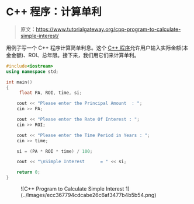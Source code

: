 # C++ 程序：计算单利

> 原文：<https://www.tutorialgateway.org/cpp-program-to-calculate-simple-interest/>

用例子写一个 C++ 程序计算简单利息。这个 [C++ 程序](https://www.tutorialgateway.org/cpp-programs/)允许用户输入实际金额(本金金额)、ROI、总年限。接下来，我们用它们来计算单利。

```cpp
#include<iostream>
using namespace std;

int main()
{
	 float PA, ROI, time, si;

	cout << "Please enter the Principal Amount  : ";
	cin >> PA;

	cout << "Please enter the Rate Of Interest : ";
	cin >> ROI;

	cout << "Please enter the Time Period in Years : ";
	cin >> time;

	si = (PA * ROI * time) / 100;

	cout << "\nSimple Interest      = " << si;

	return 0;
}
```

<figure class="wp-block-image size-large">![C++ Program to Calculate Simple Interest 1](../Images/ecc367794cdcabe26c6af3477b4b5b54.png)</figure>